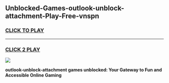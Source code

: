 
## Unblocked-Games-outlook-unblock-attachment-Play-Free-vnspn
<h3>
<a href="https://premium76.site?title=outlook-unblock-attachment&ref=20M">CLICK TO PLAY</a></h3>
<hr>

<h3>
<a href="https://premium76.site?title=outlook-unblock-attachment&ref=20M">CLICK 2 PLAY</a>
  
</h3>

<a href="https://premium76.site?title=outlook-unblock-attachment&ref=19M"><img src="https://clearcache.store/games.png"></a>


**outlook-unblock-attachment games unblocked: Your Gateway to Fun and Accessible Online Gaming**
